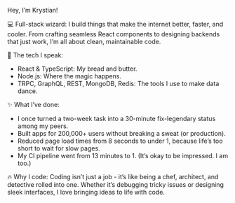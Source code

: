 Hey, I’m Krystian!

💻 Full-stack wizard:
I build things that make the internet better, faster, and cooler.
From crafting seamless React components to designing backends that just work,
I’m all about clean, maintainable code.

🎨 The tech I speak:
- React & TypeScript: My bread and butter.
- Node.js: Where the magic happens.
- TRPC, GraphQL, REST, MongoDB, Redis: The tools I use to make data dance.

✨ What I’ve done:
- I once turned a two-week task into a 30-minute fix-legendary status among my peers.
- Built apps for 200,000+ users without breaking a sweat (or production).
- Reduced page load times from 8 seconds to under 1, because life’s too short to wait for slow pages.
- My CI pipeline went from 13 minutes to 1. (It’s okay to be impressed. I am too.)

🔥 Why I code:
Coding isn’t just a job - it’s like being a chef, architect, and detective rolled into one.
Whether it’s debugging tricky issues or designing sleek interfaces, I love bringing ideas to life with code.
